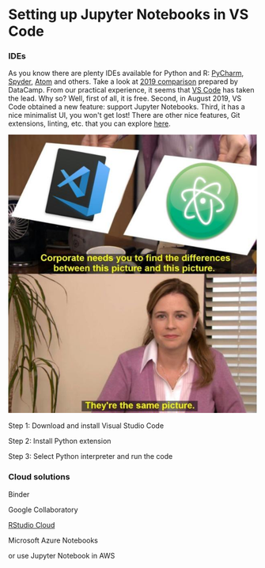 # Setting up Jupyter Notebooks in VS Code

### IDEs

As you know there are plenty IDEs available for Python and R: [PyCharm](https://www.jetbrains.com/pycharm/), [Spyder](https://www.spyder-ide.org/), [Atom](https://atom.io/) and others. Take a look at [2019 comparison](https://www.datacamp.com/community/tutorials/top-python-ides-for-2019) prepared by DataCamp. From our practical experience, it seems that [VS Code](https://code.visualstudio.com/) has taken the lead. Why so? Well, first of all, it is free. Second, in August 2019, VS Code obtained a new feature: support Jupyter Notebooks. Third, it has a nice minimalist UI, you won't get lost! There are other nice features, Git extensions, linting, etc. that you can explore [here](https://realpython.com/python-development-visual-studio-code/).

![What is the actual difference between VS code and Atom?](../.gitbook/assets/vs_code_atom.jpg)

Step 1: Download and install Visual Studio Code

Step 2: Install Python extension

Step 3: Select Python interpreter and run the code

### Cloud solutions

Binder

Google Collaboratory

[RStudio Cloud](https://rstudio.cloud/)

Microsoft Azure Notebooks

or use Jupyter Notebook in AWS



